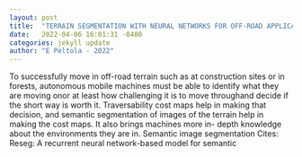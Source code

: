 ```yaml
---
layout: post
title:  "TERRAIN SEGMENTATION WITH NEURAL NETWORKS FOR OFF-ROAD APPLICATIONS"
date:   2022-04-06 16:01:31 -0400
categories: jekyll update
author: "E Peltola - 2022"
---
```

To successfully move in off-road terrain such as at construction sites or in forests, autonomous mobile machines must be able to identify what they are moving onor at least how challenging it is to move throughand decide if the short way is worth it. Traversability cost maps help in making that decision, and semantic segmentation of images of the terrain help in making the cost maps. It also brings machines more in- depth knowledge about the environments they are in. Semantic image segmentation Cites: Reseg: A recurrent neural network-based model for semantic